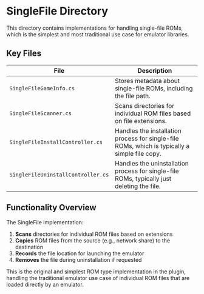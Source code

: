 # SingleFile Directory

This directory contains implementations for handling single-file ROMs, which is the simplest and most traditional use case for emulator libraries.

## Key Files

| File | Description |
|------|-------------|
| `SingleFileGameInfo.cs` | Stores metadata about single-file ROMs, including the file path. |
| `SingleFileScanner.cs` | Scans directories for individual ROM files based on file extensions. |
| `SingleFileInstallController.cs` | Handles the installation process for single-file ROMs, which is typically a simple file copy. |
| `SingleFileUninstallController.cs` | Handles the uninstallation process for single-file ROMs, typically just deleting the file. |

## Functionality Overview

The SingleFile implementation:

1. **Scans** directories for individual ROM files based on extensions
2. **Copies** ROM files from the source (e.g., network share) to the destination
3. **Records** the file location for launching the emulator
4. **Removes** the file during uninstallation if requested

This is the original and simplest ROM type implementation in the plugin, handling the traditional emulator use case of individual ROM files that are loaded directly by an emulator.